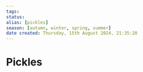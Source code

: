 ```yaml
---
tags: 
status:
alias: [pickles]
season: [autumn, winter, spring, summer]
date created: Thursday, 15th August 2024, 21:35:20
---
```


# Pickles